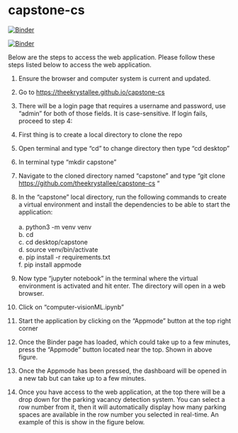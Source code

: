 # capstone-cs

[![Binder](https://mybinder.org/badge_logo.svg)](https://mybinder.org/v2/gh/theekrystallee/capstone-cs/main)

[![Binder](https://mybinder.org/badge_logo.svg)](https://mybinder.org/v2/gh/theekrystallee/capstone-cs/HEAD)


Below are the steps to access the web application. Please follow these steps listed below to access the web application.
1.	Ensure the browser and computer system is current and updated.
2.	Go to https://theekrystallee.github.io/capstone-cs 
3.	There will be a login page that requires a username and password, use “admin” for both of those fields. It is case-sensitive. If login fails, proceed to step 4: 
4.	First thing is to create a local directory to clone the repo
5.	Open terminal and type “cd” to change directory then type “cd desktop” 
6.	In terminal type “mkdir capstone”
7.	Navigate to the cloned directory named “capstone” and type “git clone https://github.com/theekrystallee/capstone-cs “
8.	In the “capstone” local directory, run the following commands to create a virtual environment and install the dependencies to be able to start the application: <br> <br>
    a.	python3 -m venv venv <br>
    b.	cd <br>
    c.	cd desktop/capstone <br>
    d.	source venv/bin/activate <br>
    e.	pip install -r requirements.txt <br>
    f.	pip install appmode <br>
    
9.	Now type “jupyter notebook” in the terminal where the virtual environment is activated  and hit enter. The directory will open in a web browser.
10.	Click on “computer-visionML.ipynb”
11.	Start the application by clicking on the “Appmode” button at the top right corner

12.	Once the Binder page has loaded, which could take up to a few minutes, press the “Appmode” button located near the top. Shown in above figure.
13.	Once the Appmode has been pressed, the dashboard will be opened in a new tab but can take up to a few minutes. 
14.	Once you have access to the web application, at the top there will be a drop down for the parking vacancy detection system. You can select a row number from it, then it will automatically display how many parking spaces are available in the row number you selected in real-time. An example of this is show in the figure below. 

